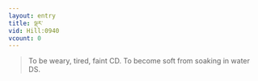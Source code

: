 ```yaml
---
layout: entry
title: ལྡར་
vid: Hill:0940
vcount: 0
---
```


> To be weary, tired, faint CD\.
 To become soft from soaking in water DS\.

